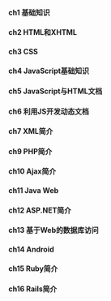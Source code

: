 #### **ch1 基础知识**
#### **ch2 HTML和XHTML**
#### **ch3 CSS**
#### **ch4 JavaScript基础知识**
#### **ch5 JavaScript与HTML文档**
#### **ch6 利用JS开发动态文档**
#### **ch7 XML简介**
#### **ch9 PHP简介**
#### **ch10 Ajax简介**
#### **ch11 Java Web**
#### **ch12 ASP.NET简介**
#### **ch13 基于Web的数据库访问**
#### **ch14 Android**
#### **ch15 Ruby简介**
#### **ch16 Rails简介**



